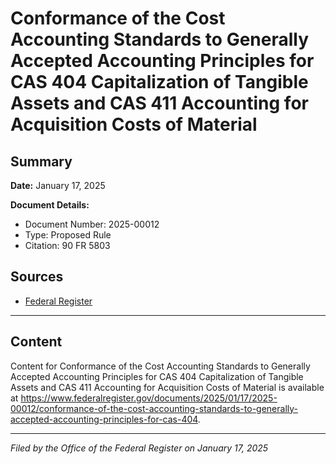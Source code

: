# Conformance of the Cost Accounting Standards to Generally Accepted Accounting Principles for CAS 404 Capitalization of Tangible Assets and CAS 411 Accounting for Acquisition Costs of Material

## Summary

**Date:** January 17, 2025

**Document Details:**
- Document Number: 2025-00012
- Type: Proposed Rule
- Citation: 90 FR 5803

## Sources
- [Federal Register](https://www.federalregister.gov/documents/2025/01/17/2025-00012/conformance-of-the-cost-accounting-standards-to-generally-accepted-accounting-principles-for-cas-404)

---

## Content

Content for Conformance of the Cost Accounting Standards to Generally Accepted Accounting Principles for CAS 404 Capitalization of Tangible Assets and CAS 411 Accounting for Acquisition Costs of Material is available at https://www.federalregister.gov/documents/2025/01/17/2025-00012/conformance-of-the-cost-accounting-standards-to-generally-accepted-accounting-principles-for-cas-404.

---

*Filed by the Office of the Federal Register on January 17, 2025*
